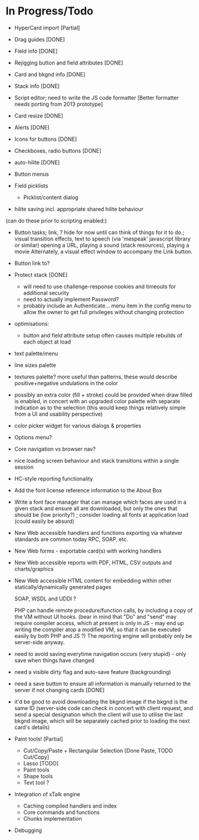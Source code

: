 In Progress/Todo
================

* HyperCard import [Partial]
* Drag guides [DONE]
* Field info [DONE]
* Rejigging button and field attributes [DONE]
* Card and bkgnd info [DONE]
* Stack info [DONE]
* Script editor; need to write the JS code formatter [Better formatter needs porting from 2013 prototype]
* Card resize [DONE]
* Alerts [DONE]
* Icons for buttons [DONE]
* Checkboxes, radio buttons [DONE]
* auto-hilite [DONE]

* Button menus
* Field picklists
  * Picklist/content dialog

* hilite saving incl. appropriate shared hilite behaviour

(can do these prior to scripting enabled:)
* Button tasks; link, ? hide for now until can think of things for it to do.;
	visual transition effects, text to speech (via 'mespeak' javascript library or similar)
	opening a URL, playing a sound (stack resources), playing a movie 
	Alternately, a visual effect window to accompany the Link button.
* Button link to?

* Protect stack [DONE]
  * will need to use challenge-response cookies and timeouts for additional security
  * need to actually implement Password?
  * probably include an Authenticate... menu item in the config menu to allow the owner to get full privileges without changing protection
	
* optimisations: 
  * button and field attribute setup often causes multiple rebuilds of each object at load
  
* text palette/menu
* line sizes palette
* textures palette?  more useful than patterns, these would describe positive+negative undulations in the color
* possibly an extra color (fill + stroke) could be provided when draw filled is enabled,
	in concert with an upgraded color palette with separate indication as to the selection
	(this would keep things relatively simple from a UI and usability perspective)
	
* color picker widget for various dialogs & properties

* Options menu?
* Core navigation vs browser nav?

* nice loading screen behaviour and stack transitions within a single session

* HC-style reporting functionality

* Add the font license reference information to the About Box 
* Write a font face manager that can manage which faces are used in a given stack and ensure all are downloaded, but only the ones that should be (low priority?) ; consider loading all fonts at application load (could easily be absurd)

* New Web accessible handlers and functions exporting via whatever standards are common today RPC, SOAP, etc.
* New Web forms - exportable card(s) with working handlers
* New Web accessible reports with PDF, HTML, CSV outputs and charts/graphics
* New Web accessible HTML content for embedding within other statically/dynamically generated pages
	
	SOAP, WSDL and UDDI ?
	
	PHP can handle remote procedure/function calls, by including a copy of the VM without UI hooks.
		(bear in mind that "Do" and "send" may require compiler access, which at present is only in JS -
		may end up writing the compiler atop a modified VM, so that it can be executed easily by both
		PHP and JS ?)
	The reporting engine will probably only be server-side anyway.
	


* need to avoid saving everytime navigation occurs (very stupid) - only save when things have changed
* need a visible dirty flag and auto-save feature (backgrounding)
* need a save button to ensure all information is manually returned to the server if not changing cards [DONE]
* it'd be good to avoid downloading the bkgnd image if the bkgnd is the same ID (server-side code can check in concert with client request, and send a special designation which the client will use to utilise the last bkgnd image, which will be separately cached prior to loading the next card's details)

* Paint tools! [Partial]
  * Cut/Copy/Paste + Rectangular Selection [Done Paste, TODO Cut/Copy]
  * Lasso [TODO]
  * Paint tools
  * Shape tools
  * Text tool ?

* Integration of xTalk engine
  * Caching compiled handlers and index
  * Core commands and functions
  * Chunks implementation

* Debugging